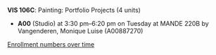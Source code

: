 **VIS 106C**: Painting: Portfolio Projects (4 units)

- **A00** (Studio) at 3:30 pm–6:20 pm on Tuesday at MANDE 220B by Vangenderen, Monique Luise (A00887270)

[Enrollment numbers over time](./VIS106C.tsv)
